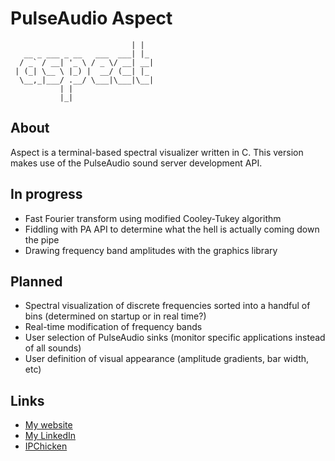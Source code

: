 # PulseAudio Aspect
```                     _   
                           | |  
   __ _ ___ _ __   ___  ___| |_ 
  / _` / __| '_ \ / _ \/ __| __|
 | (_| \__ \ |_) |  __/ (__| |_ 
  \__,_|___/ .__/ \___|\___|\__|
           | |                  
           |_|                  
```
## About
Aspect is a terminal-based spectral visualizer written in C. This version makes use of the PulseAudio sound server development API.
## In progress
- Fast Fourier transform using modified Cooley-Tukey algorithm
- Fiddling with PA API to determine what the hell is actually coming down the pipe
- Drawing frequency band amplitudes with the graphics library
## Planned
- Spectral visualization of discrete frequencies sorted into a handful of bins (determined on startup or in real time?)
- Real-time modification of frequency bands
- User selection of PulseAudio sinks (monitor specific applications instead of all sounds)
- User definition of visual appearance (amplitude gradients, bar width, etc)
## Links
- [My website](https://kylemetscher.com)
- [My LinkedIn](https://linkedin.com/in/c0w80yd4n)
- [IPChicken](https://ipchicken.com)
